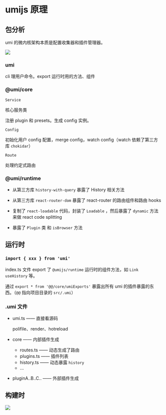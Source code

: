 # umijs 原理

## 包分析

umi 的微内核架构本质是配置收集器和插件管理器。

![](https://file.simonwong.cn/blog/202111241754810.png)

### umi

cli 理用户命令。export 运行时用的方法、组件



### @umi/core

`Service`

核心服务类

注册 plugin 和 presets。生成 config 实例。

`Config`

初始化用户 config 配置，merge config，watch config（watch 依赖了第三方库 `chokidar`）

`Route`

处理约定式路由

### @umi/runtime

- 从第三方库 `history-with-query` 暴露了 History 相关方法

- 从第三方库 `react-router-dom` 暴露了 react-router 的路由组件和路由 hooks

- 复制了 `react-loadable` 代码，封装了 `Loadable` ，然后暴露了 `dynamic` 方法来做 react code splitting
- 暴露了 `Plugin` 类 和 `isBrowser` 方法



## 运行时

### `import { xxx } from 'umi'`

index.ts 文件 export 了 `@umijs/runtime` 运行时的组件方法，如 `Link` `useHistory` 等。

通过 `export * from '@@/core/umiExports'` 暴露出所有 umi 的插件暴露的东西。（`@@` 指向项目目录的 `src/.umi`）



### .umi 文件

- umi.ts —— 直接看源码

  polifile、render、hotreload

- core —— 内部插件生成

  - routes.ts —— 动态生成了路由
  - plugins.ts —— 插件列表
  - history.ts —— 动态暴露 `history`
  - ...

- pluginA..B..C.. —— 外部插件生成



## 构建时



![](https://file.simonwong.cn/blog/202111241755577.png)

